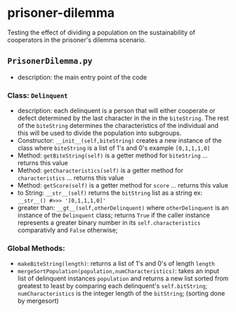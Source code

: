# prisoner-dilemma
Testing the effect of dividing a population on the sustainability of cooperators in the prisoner's dilemma scenario.

## ```PrisonerDilemma.py``` 
- description: the main entry point of the code
### Class: ```Delinquent```
- description: each delinquent is a person that will either cooperate or defect determined by the last character in the
in the ```biteString```. The rest of the ```biteString``` determines the characteristics of the individual and this
will be used to divide the population into subgroups.
- Constructor: ```__init__(self,biteString)``` creates a new instance of the class where ```biteString``` is a list of 1's and 0's example ```[0,1,1,1,0]```
- Method: ```getBiteString(self)``` is a getter method for  ```biteString``` ... returns this value
- Method: ```getCharacteristics(self)``` is a getter method for  ```characteristics``` ... returns this value
- Method: ```getScore(self)``` is a getter method for  ```score``` ... returns this value
- to String: ```__str__(self)``` returns the ```bitString``` list as a string ex: ```__str__() #>>> '[0,1,1,1,0]'```
- greater than: ```__gt__(self,otherDelinquent)``` where ```otherDelinquent``` is an instance of the ```Delinquent``` class; returns ```True``` if the caller instance
represents a greater binary number in its ```self.characteristics``` comparativly and ```False```  otherwise;

### Global Methods:
- ```makeBiteString(length)```: returns a list of 1's and 0's of length ```length```
- ```mergeSortPopulation(population,numCharacteristics)```: takes an input list of delinquent instances ```population``` 
and returns a new list sorted from greatest to least by comparing each delinquent's ```self.bitString```;
```numCharacteristics``` is the integer length of the ```bitString```;  (sorting done by mergesort)
